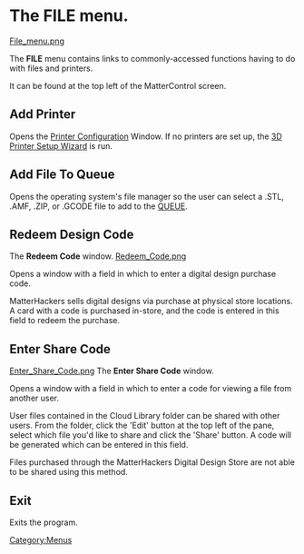 # The **FILE** menu.
[File_menu.png](http://wiki.mattercontrol.com/images/1/1b/161x164x.pagespeed.ic._iBkDme-aJ.png "File_menu.png")


The **FILE** menu contains links to commonly-accessed functions
having to do with files and printers.

It can be found at the top left of the MatterControl screen.

## Add Printer

Opens the [Printer Configuration](printer-configuration)
Window. If no printers are set up, the [3D Printer Setup
Wizard](3d-printer-setup-wizard.md) is run.

## Add File To Queue

Opens the operating system's file manager so the user can select a .STL,
.AMF, .ZIP, or .GCODE file to add to the [QUEUE](queue.md).

## Redeem Design Code

The **Redeem Code** window.
[Redeem_Code.png](http://wiki.mattercontrol.com/images/6/64/500x250xRedeem_Code.png.pagespeed.ic.37bEQthRCt.png "Redeem_Code.png")

Opens a window with a field in which to enter a digital design
purchase code.

MatterHackers sells digital designs via purchase at physical store
locations. A card with a code is purchased in-store, and the code is
entered in this field to redeem the purchase.

## Enter Share Code
[Enter_Share_Code.png](http://wiki.mattercontrol.com/images/d/d4/500x300xEnter_Share_Code.png.pagespeed.ic.YomQFLSe3k.png "Enter_Share_Code.png")
The **Enter Share Code** window.

Opens a window with a field in which to enter a code for viewing a
file from another user.

User files contained in the Cloud Library folder can be shared with
other users. From the folder, click the 'Edit' button at the top left of
the pane, select which file you'd like to share and click the 'Share'
button. A code will be generated which can be entered in this field.

Files purchased through the MatterHackers Digital Design Store are not
able to be shared using this method.  

## Exit

Exits the program.

[Category:Menus](category:menus)
